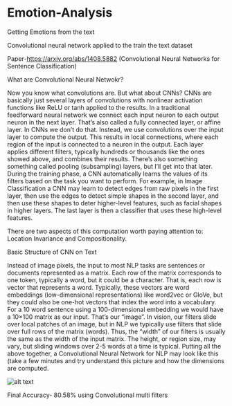 # Emotion-Analysis
Getting Emotions from the text 

Convolutional neural network applied to the train the text dataset

Paper-https://arxiv.org/abs/1408.5882 (Convolutional Neural Networks for Sentence Classification)

What are Convolutional Neural Netwokr?

Now you know what convolutions are. But what about CNNs? CNNs are basically just several layers of convolutions with nonlinear activation functions like ReLU or tanh applied to the results. In a traditional feedforward neural network we connect each input neuron to each output neuron in the next layer. That’s also called a fully connected layer, or affine layer. In CNNs we don’t do that. Instead, we use convolutions over the input layer to compute the output. This results in local connections, where each region of the input is connected to a neuron in the output. Each layer applies different filters, typically hundreds or thousands like the ones showed above, and combines their results. There’s also something something called pooling (subsampling) layers, but I’ll get into that later. During the training phase, a CNN automatically learns the values of its filters based on the task you want to perform. For example, in Image Classification a CNN may learn to detect edges from raw pixels in the first layer, then use the edges to detect simple shapes in the second layer, and then use these shapes to deter higher-level features, such as facial shapes in higher layers. The last layer is then a classifier that uses these high-level features.

There are two aspects of this computation worth paying attention to: Location Invariance and Compositionality.

Basic Structure of CNN on Text

Instead of image pixels, the input to most NLP tasks are sentences or documents represented as a matrix. Each row of the matrix corresponds to one token, typically a word, but it could be a character. That is, each row is vector that represents a word. Typically, these vectors are word embeddings (low-dimensional representations) like word2vec or GloVe, but they could also be one-hot vectors that index the word into a vocabulary. For a 10 word sentence using a 100-dimensional embedding we would have a 10×100 matrix as our input. That’s our “image”.
In vision, our filters slide over local patches of an image, but in NLP we typically use filters that slide over full rows of the matrix (words). Thus, the “width” of our filters is usually the same as the width of the input matrix. The height, or region size, may vary, but sliding windows over 2-5 words at a time is typical. Putting all the above together, a Convolutional Neural Network for NLP may look like this (take a few minutes and try understand this picture and how the dimensions are computed. 

![alt text](http://d3kbpzbmcynnmx.cloudfront.net/wp-content/uploads/2015/11/Screen-Shot-2015-11-06-at-12.05.40-PM.png)

Final Accuracy- 80.58% using Convolutional multi filters
